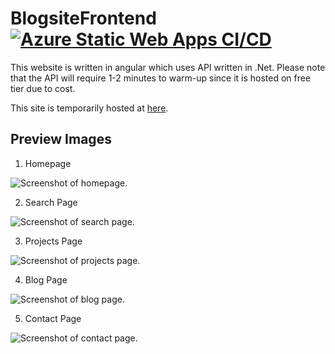 # BlogsiteFrontend [![Azure Static Web Apps CI/CD](https://github.com/llNovall/BlogsiteFrontend/actions/workflows/azure-static-web-apps-mango-desert-0fc4f8b03.yml/badge.svg)](https://github.com/llNovall/BlogsiteFrontend/actions/workflows/azure-static-web-apps-mango-desert-0fc4f8b03.yml)
This website is written in angular which uses API written in .Net. Please note that the API will require 1-2 minutes to warm-up since it is hosted on free tier due to cost.

This site is temporarily hosted at [here](https://mango-desert-0fc4f8b03.4.azurestaticapps.net/).

## Preview Images

1. Homepage

![Screenshot of homepage.](https://novusstorageaccount.blob.core.windows.net/github-blogrepo/homepage.png)

2. Search Page

![Screenshot of search page.](https://novusstorageaccount.blob.core.windows.net/github-blogrepo/search.png)

3. Projects Page

![Screenshot of projects page.](https://novusstorageaccount.blob.core.windows.net/github-blogrepo/projects.png)

4. Blog Page

![Screenshot of blog page.](https://novusstorageaccount.blob.core.windows.net/github-blogrepo/blogpage.png)

5. Contact Page

![Screenshot of contact page.](https://novusstorageaccount.blob.core.windows.net/github-blogrepo/contact.png)
